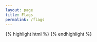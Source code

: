 ```yaml
---
layout: page
title: Flags
permalink: /flags
---
```

<div class="flag-container">
    <i class="flag flag-AD tooltipped tooltipped-n" aria-label="flag-AD"></i>
    <i class="flag flag-AE tooltipped tooltipped-n" aria-label="flag-AE"></i>
    <i class="flag flag-AG tooltipped tooltipped-n" aria-label="flag-AG"></i>
    <i class="flag flag-AM tooltipped tooltipped-n" aria-label="flag-AM"></i>
    <i class="flag flag-AR tooltipped tooltipped-n" aria-label="flag-AR"></i>
    <i class="flag flag-AT tooltipped tooltipped-n" aria-label="flag-AT"></i>
    <i class="flag flag-AU tooltipped tooltipped-n" aria-label="flag-AU"></i>
    <i class="flag flag-BE tooltipped tooltipped-n" aria-label="flag-BE"></i>
    <i class="flag flag-BF tooltipped tooltipped-n" aria-label="flag-BF"></i>
    <i class="flag flag-BG tooltipped tooltipped-n" aria-label="flag-BG"></i>
    <i class="flag flag-BO tooltipped tooltipped-n" aria-label="flag-BO"></i>
    <i class="flag flag-BR tooltipped tooltipped-n" aria-label="flag-BR"></i>
    <i class="flag flag-CA tooltipped tooltipped-n" aria-label="flag-CA"></i>
    <i class="flag flag-CD tooltipped tooltipped-n" aria-label="flag-CD"></i>
    <i class="flag flag-CG tooltipped tooltipped-n" aria-label="flag-CG"></i>
    <i class="flag flag-CH tooltipped tooltipped-n" aria-label="flag-CH"></i>
    <i class="flag flag-CL tooltipped tooltipped-n" aria-label="flag-CL"></i>
    <i class="flag flag-CM tooltipped tooltipped-n" aria-label="flag-CM"></i>
    <i class="flag flag-CN tooltipped tooltipped-n" aria-label="flag-CN"></i>
    <i class="flag flag-CO tooltipped tooltipped-n" aria-label="flag-CO"></i>
    <i class="flag flag-CZ tooltipped tooltipped-n" aria-label="flag-CZ"></i>
    <i class="flag flag-DE tooltipped tooltipped-n" aria-label="flag-DE"></i>
    <i class="flag flag-DJ tooltipped tooltipped-n" aria-label="flag-DJ"></i>
    <i class="flag flag-DK tooltipped tooltipped-n" aria-label="flag-DK"></i>
    <i class="flag flag-DZ tooltipped tooltipped-n" aria-label="flag-DZ"></i>
    <i class="flag flag-EE tooltipped tooltipped-n" aria-label="flag-EE"></i>
    <i class="flag flag-EG tooltipped tooltipped-n" aria-label="flag-EG"></i>
    <i class="flag flag-ES tooltipped tooltipped-n" aria-label="flag-ES"></i>
    <i class="flag flag-FL tooltipped tooltipped-n" aria-label="flag-FL"></i>
    <i class="flag flag-FR tooltipped tooltipped-n" aria-label="flag-FR"></i>
    <i class="flag flag-GA tooltipped tooltipped-n" aria-label="flag-GA"></i>
    <i class="flag flag-GB tooltipped tooltipped-n" aria-label="flag-GB"></i>
    <i class="flag flag-GM tooltipped tooltipped-n" aria-label="flag-GM"></i>
    <i class="flag flag-GT tooltipped tooltipped-n" aria-label="flag-GT"></i>
    <i class="flag flag-HN tooltipped tooltipped-n" aria-label="flag-HN"></i>
    <i class="flag flag-HT tooltipped tooltipped-n" aria-label="flag-HT"></i>
    <i class="flag flag-HU tooltipped tooltipped-n" aria-label="flag-HU"></i>
    <i class="flag flag-ID tooltipped tooltipped-n" aria-label="flag-ID"></i>
    <i class="flag flag-IE tooltipped tooltipped-n" aria-label="flag-IE"></i>
    <i class="flag flag-IL tooltipped tooltipped-n" aria-label="flag-IL"></i>
    <i class="flag flag-IN tooltipped tooltipped-n" aria-label="flag-IN"></i>
    <i class="flag flag-IQ tooltipped tooltipped-n" aria-label="flag-IQ"></i>
    <i class="flag flag-IR tooltipped tooltipped-n" aria-label="flag-IR"></i>
    <i class="flag flag-IT tooltipped tooltipped-n" aria-label="flag-IT"></i>
    <i class="flag flag-JM tooltipped tooltipped-n" aria-label="flag-JM"></i>
    <i class="flag flag-JO tooltipped tooltipped-n" aria-label="flag-JO"></i>
    <i class="flag flag-JP tooltipped tooltipped-n" aria-label="flag-JP"></i>
    <i class="flag flag-KG tooltipped tooltipped-n" aria-label="flag-KG"></i>
    <i class="flag flag-KN tooltipped tooltipped-n" aria-label="flag-KN"></i>
    <i class="flag flag-KP tooltipped tooltipped-n" aria-label="flag-KP"></i>
    <i class="flag flag-KR tooltipped tooltipped-n" aria-label="flag-KR"></i>
    <i class="flag flag-KW tooltipped tooltipped-n" aria-label="flag-KW"></i>
    <i class="flag flag-KZ tooltipped tooltipped-n" aria-label="flag-KZ"></i>
    <i class="flag flag-LA tooltipped tooltipped-n" aria-label="flag-LA"></i>
    <i class="flag flag-LB tooltipped tooltipped-n" aria-label="flag-LB"></i>
    <i class="flag flag-LC tooltipped tooltipped-n" aria-label="flag-LC"></i>
    <i class="flag flag-LS tooltipped tooltipped-n" aria-label="flag-LS"></i>
    <i class="flag flag-LU tooltipped tooltipped-n" aria-label="flag-LU"></i>
    <i class="flag flag-LV tooltipped tooltipped-n" aria-label="flag-LV"></i>
    <i class="flag flag-MG tooltipped tooltipped-n" aria-label="flag-MG"></i>
    <i class="flag flag-MK tooltipped tooltipped-n" aria-label="flag-MK"></i>
    <i class="flag flag-ML tooltipped tooltipped-n" aria-label="flag-ML"></i>
    <i class="flag flag-MM tooltipped tooltipped-n" aria-label="flag-MM"></i>
    <i class="flag flag-MT tooltipped tooltipped-n" aria-label="flag-MT"></i>
    <i class="flag flag-MX tooltipped tooltipped-n" aria-label="flag-MX"></i>
    <i class="flag flag-NA tooltipped tooltipped-n" aria-label="flag-NA"></i>
    <i class="flag flag-NE tooltipped tooltipped-n" aria-label="flag-NE"></i>
    <i class="flag flag-NG tooltipped tooltipped-n" aria-label="flag-NG"></i>
    <i class="flag flag-NI tooltipped tooltipped-n" aria-label="flag-NI"></i>
    <i class="flag flag-NL tooltipped tooltipped-n" aria-label="flag-NL"></i>
    <i class="flag flag-NO tooltipped tooltipped-n" aria-label="flag-NO"></i>
    <i class="flag flag-OM tooltipped tooltipped-n" aria-label="flag-OM"></i>
    <i class="flag flag-PA tooltipped tooltipped-n" aria-label="flag-PA"></i>
    <i class="flag flag-PE tooltipped tooltipped-n" aria-label="flag-PE"></i>
    <i class="flag flag-PG tooltipped tooltipped-n" aria-label="flag-PG"></i>
    <i class="flag flag-PK tooltipped tooltipped-n" aria-label="flag-PK"></i>
    <i class="flag flag-PL tooltipped tooltipped-n" aria-label="flag-PL"></i>
    <i class="flag flag-PT tooltipped tooltipped-n" aria-label="flag-PT"></i>
    <i class="flag flag-PY tooltipped tooltipped-n" aria-label="flag-PY"></i>
    <i class="flag flag-QA tooltipped tooltipped-n" aria-label="flag-QA"></i>
    <i class="flag flag-RO tooltipped tooltipped-n" aria-label="flag-RO"></i>
    <i class="flag flag-RU tooltipped tooltipped-n" aria-label="flag-RU"></i>
    <i class="flag flag-RW tooltipped tooltipped-n" aria-label="flag-RW"></i>
    <i class="flag flag-SA tooltipped tooltipped-n" aria-label="flag-SA"></i>
    <i class="flag flag-SE tooltipped tooltipped-n" aria-label="flag-SE"></i>
    <i class="flag flag-SG tooltipped tooltipped-n" aria-label="flag-SG"></i>
    <i class="flag flag-SL tooltipped tooltipped-n" aria-label="flag-SL"></i>
    <i class="flag flag-SN tooltipped tooltipped-n" aria-label="flag-SN"></i>
    <i class="flag flag-SO tooltipped tooltipped-n" aria-label="flag-SO"></i>
    <i class="flag flag-SV tooltipped tooltipped-n" aria-label="flag-SV"></i>
    <i class="flag flag-TD tooltipped tooltipped-n" aria-label="flag-TD"></i>
    <i class="flag flag-TJ tooltipped tooltipped-n" aria-label="flag-TJ"></i>
    <i class="flag flag-TL tooltipped tooltipped-n" aria-label="flag-TL"></i>
    <i class="flag flag-TR tooltipped tooltipped-n" aria-label="flag-TR"></i>
    <i class="flag flag-TZ tooltipped tooltipped-n" aria-label="flag-TZ"></i>
    <i class="flag flag-UA tooltipped tooltipped-n" aria-label="flag-UA"></i>
    <i class="flag flag-US tooltipped tooltipped-n" aria-label="flag-US"></i>
    <i class="flag flag-VE tooltipped tooltipped-n" aria-label="flag-VE"></i>
    <i class="flag flag-VN tooltipped tooltipped-n" aria-label="flag-VN"></i>
    <i class="flag flag-YE tooltipped tooltipped-n" aria-label="flag-YE"></i>
</div>

{% highlight html %}
<i class="flag flag-{country_code}"></i>
{% endhighlight %}
